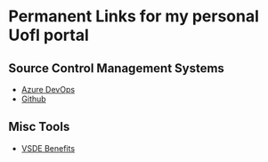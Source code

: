 # Permanent Links for my personal UofI portal

## Source Control Management Systems

* [Azure DevOps](https://dev.azure.com/jbladt/)
* [Github](https://github.com/jake-bladt)

## Misc Tools

* [VSDE Benefits](https://my.visualstudio.com/Benefits?wt.mc_id=o~msft~profile~devprogram_attach&workflowid=devprogram&mkt=en-us)

